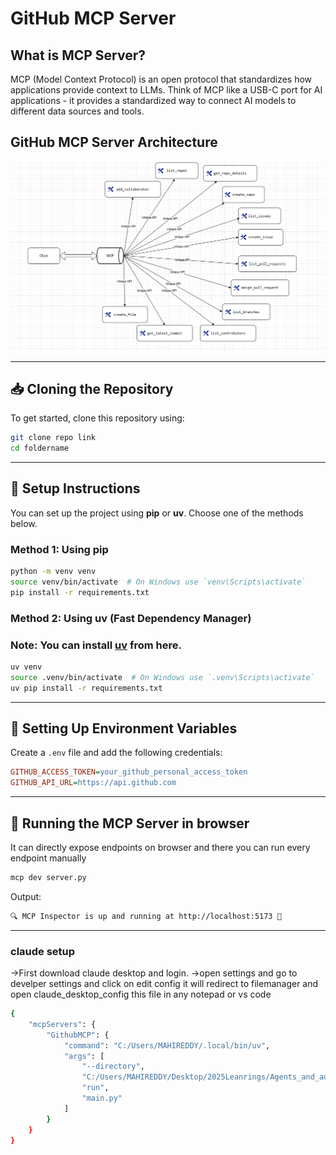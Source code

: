 # GitHub MCP Server

## What is MCP Server?
MCP (Model Context Protocol) is an open protocol that standardizes how applications provide context to LLMs. Think of MCP like a USB-C port for AI applications - it provides a standardized way to connect AI models to different data sources and tools.
## GitHub MCP Server Architecture
![GitHub MCP Architecture](architecture.png)

---

## 📥 Cloning the Repository
To get started, clone this repository using:
```sh
git clone repo link
cd foldername
```

---

## 🔧 Setup Instructions
You can set up the project using **pip** or **uv**. Choose one of the methods below.

### **Method 1: Using pip**
```sh
python -m venv venv
source venv/bin/activate  # On Windows use `venv\Scripts\activate`
pip install -r requirements.txt
```
### **Method 2: Using uv (Fast Dependency Manager)**
### Note: You can install [uv](https://docs.astral.sh/uv/) from here.
```sh
uv venv
source .venv/bin/activate  # On Windows use `.venv\Scripts\activate`
uv pip install -r requirements.txt
```

---

## 🔑 Setting Up Environment Variables
Create a `.env` file and add the following credentials:
```ini
GITHUB_ACCESS_TOKEN=your_github_personal_access_token
GITHUB_API_URL=https://api.github.com
```

---

## 🚀 Running the MCP Server in browser
It can directly expose endpoints on browser and there you can run every endpoint manually 
```sh
mcp dev server.py
```
Output:
```sh
🔍 MCP Inspector is up and running at http://localhost:5173 🚀
```

---

### claude setup
->First download claude desktop and login.
->open settings and go to develper settings and click on edit config it will redirect to filemanager and open claude_desktop_config this file in any notepad or vs code
```sh
{
    "mcpServers": {
        "GithubMCP": {
            "command": "C:/Users/MAHIREDDY/.local/bin/uv",
            "args": [
                "--directory",
                "C:/Users/MAHIREDDY/Desktop/2025Leanrings/Agents_and_automations/mcp/GithubMCP",
                "run",
                "main.py"
            ]
        }
    }
}
```





